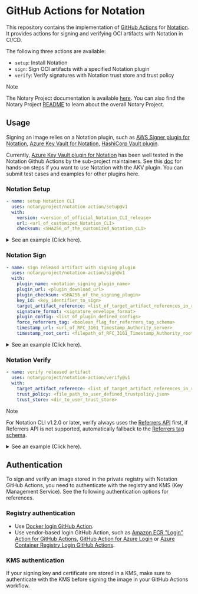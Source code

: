 # GitHub Actions for Notation

This repository contains the implementation of [GitHub Actions](https://docs.github.com/en/actions) for [Notation](https://github.com/notaryproject/notation). It provides actions for signing and verifying OCI artifacts with Notation in CI/CD.

The following three actions are available:

- `setup`: Install Notation
- `sign`: Sign OCI artifacts with a specified Notation plugin
- `verify`: Verify signatures with Notation trust store and trust policy

> [!NOTE]
> The Notary Project documentation is available [here](https://notaryproject.dev/docs/). You can also find the Notary Project [README](https://github.com/notaryproject/.github/blob/main/README.md) to learn about the overall Notary Project.

## Usage

Signing an image relies on a Notation plugin, such as [AWS Signer plugin for Notation](https://docs.aws.amazon.com/signer/latest/developerguide/Welcome.html), [Azure Key Vault for Notation](https://learn.microsoft.com/en-us/azure/container-registry/container-registry-tutorial-sign-build-push), [HashiCorp Vault plugin](https://github.com/notaryproject/notation-hashicorp-vault/pulls). 

Currently, [Azure Key Vault plugin for Notation](https://github.com/Azure/notation-azure-kv) has been well tested in the Notation Github Actions by the sub-project maintainers. See this [doc](https://github.com/notation-playground/notation-integration-with-ACR-and-AKV/blob/main/sign-action.md) for hands-on steps if you want to use Notation with the AKV plugin. You can submit test cases and examples for other plugins here.

### Notation Setup

```yaml
- name: setup Notation CLI
  uses: notaryproject/notation-action/setup@v1
  with:
    version: <version_of_official_Notation_CLI_release>
    url: <url_of_customized_Notation_CLI>
    checksum: <SHA256_of_the_customized_Notation_CLI>
```

<details>

<summary>See an example (Click here).</summary>

```yaml
- name: setup Notation CLI
  uses: notaryproject/notation-action/setup@v1
  with:
    version: "1.3.0"
```

</details>

### Notation Sign

```yaml
- name: sign releasd artifact with signing plugin
  uses: notaryproject/notation-action/sign@v1
  with:
    plugin_name: <notation_signing_plugin_name>
    plugin_url: <plugin_download_url>
    plugin_checksum: <SHA256_of_the_signing_plugin>
    key_id: <key_identifier_to_sign>
    target_artifact_reference: <list_of_target_artifact_references_in_remote_registry>
    signature_format: <signature_envelope_format>
    plugin_config: <list_of_plugin_defined_configs>
    force_referrers_tag: <boolean_flag_for_referrers_tag_schema>
    timestamp_url: <url_of_RFC_3161_Timestamp_Authority_server>
    timestamp_root_cert: <filepath_of_RFC_3161_Timestamp_Authority_root_certificate>
```

<details>

<summary>See an example (Click here).</summary>

```yaml
- name: sign releasd artifact with notation-azure-kv plugin and timestamping
  uses: notaryproject/notation-action/sign@v1
  with:
    plugin_name: azure-kv
    plugin_url: https://github.com/Azure/notation-azure-kv/releases/download/v1.2.0/notation-azure-kv_1.2.0_linux_amd64.tar.gz
    plugin_checksum: 06bb5198af31ce11b08c4557ae4c2cbfb09878dfa6b637b7407ebc2d57b87b34
    key_id: https://testnotationakv.vault.azure.net/keys/notationLeafCert/c585b8ad8fc542b28e41e555d9b3a1fd
    target_artifact_reference: |-
      myregistry.azurecr.io/myrepo@sha256:b94d27b9934d3e08a52e52d7da7dabfac484efe37a5380ee9088f7ace2efcde9
      myotherregistry.azurecr.io/myotherrepo@sha256:aaad27b9934d3e08a52e52d7da7dabfac484efe37a5380ee9088f7ace2efcaaa
    signature_format: cose
    plugin_config: |-
      ca_certs=.github/cert-bundle/cert-bundle.crt
      self_signed=false
    timestamp_url: http://my.trusted.timestamp.authority.wabbit-networks.io
    timestamp_root_cert: .github/cert-bundle/tsa-root.crt
```

Example of using the [Referrers API](https://github.com/opencontainers/distribution-spec/blob/v1.1.0/spec.md#listing-referrers) in signing:

```yaml
- name: sign releasd artifact with notation-azure-kv plugin
  uses: notaryproject/notation-action/sign@v1
  with:
    force_referrers_tag: 'false' # use referrers api first, if supported.
    plugin_name: azure-kv
    plugin_url: https://github.com/Azure/notation-azure-kv/releases/download/v1.2.0/notation-azure-kv_1.2.0_linux_amd64.tar.gz
    plugin_checksum: 06bb5198af31ce11b08c4557ae4c2cbfb09878dfa6b637b7407ebc2d57b87b34
    key_id: https://testnotationakv.vault.azure.net/keys/notationLeafCert/c585b8ad8fc542b28e41e555d9b3a1fd
    target_artifact_reference: |-
      myregistry.azurecr.io/myrepo@sha256:b94d27b9934d3e08a52e52d7da7dabfac484efe37a5380ee9088f7ace2efcde9
      myotherregistry.azurecr.io/myotherrepo@sha256:aaad27b9934d3e08a52e52d7da7dabfac484efe37a5380ee9088f7ace2efcaaa
    signature_format: cose
    plugin_config: |-
      ca_certs=.github/cert-bundle/cert-bundle.crt
      self_signed=false
```

</details>

### Notation Verify

```yaml
- name: verify released artifact
  uses: notaryproject/notation-action/verify@v1
  with:
    target_artifact_reference: <list_of_target_artifact_references_in_remote_registry>
    trust_policy: <file_path_to_user_defined_trustpolicy.json>
    trust_store: <dir_to_user_trust_store>
```

> [!Note]
> For Notation CLI v1.2.0 or later, verify always uses the [Referrers API](https://github.com/opencontainers/distribution-spec/blob/v1.1.0/spec.md#listing-referrers) first, if Referrers API is not supported, automatically fallback to the [Referrers tag schema](https://github.com/opencontainers/distribution-spec/blob/v1.1.0/spec.md#referrers-tag-schema).

<details>

<summary>See an example (Click here).</summary>

```yaml
- name: verify released artifact
  uses: notaryproject/notation-action/verify@v1
  with:
    target_artifact_reference: |-
      myregistry.azurecr.io/myrepo@sha256:b94d27b9934d3e08a52e52d7da7dabfac484efe37a5380ee9088f7ace2efcde9
      myotherregistry.azurecr.io/myotherrepo@sha256:aaad27b9934d3e08a52e52d7da7dabfac484efe37a5380ee9088f7ace2efcaaa
    trust_policy: .github/trustpolicy/trustpolicy.json
    trust_store: .github/truststore
```

> [!NOTE]
> - `.github/trustpolicy/trustpolicy.json` MUST follow the Notation [trust policy specs](https://github.com/notaryproject/specifications/blob/v1.1.0/specs/trust-store-trust-policy.md#trust-policy).
> - `.github/truststore` MUST follow the Notation [trust store specs](https://github.com/notaryproject/specifications/blob/v1.1.0/specs/trust-store-trust-policy.md#trust-store). See an example of trust store below.
 
```
.github/truststore
└── x509
    ├── ca
    │   └── <my_trust_store1>
    │       ├── <my_certificate1>
    │       └── <my_certificate2>
    ├── signingAuthority
    |   └── <my_trust_store2>
    |       ├── <my_certificate3>
    |       └── <my_certificate4>
    └── tsa
        └── <tsa_trust_store>
            ├── <tsa_certificate1>
            └── <tsa_certificate2>
```

</details>

## Authentication

To sign and verify an image stored in the private registry with Notation GitHub Actions, you need to authenticate with the registry and KMS (Key Management Service). See the following authentication options for references. 

### Registry authentication

- Use [Docker login GitHub Action](https://github.com/marketplace/actions/docker-login).
- Use vendor-based login GitHub Action, such as [Amazon ECR "Login" Action for GitHub Actions](https://github.com/marketplace/actions/amazon-ecr-login-action-for-github-actions), [GitHub Action for Azure Login](https://github.com/marketplace/actions/azure-login) or [Azure Container Registry Login GitHub Actions](https://github.com/marketplace/actions/azure-container-registry-login).

### KMS authentication

If your signing key and certificate are stored in a KMS, make sure to authenticate with the KMS before signing the image in your GitHub Actions workflow.

